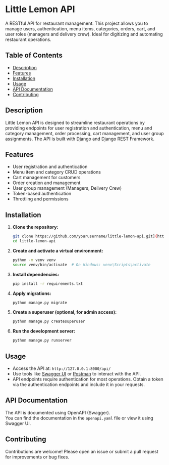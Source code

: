 # Little Lemon API

A RESTful API for restaurant management. This project allows you to manage users, authentication, menu items, categories, orders, cart, and user roles (managers and delivery crew). Ideal for digitizing and automating restaurant operations.

## Table of Contents

- [Description](#description)
- [Features](#features)
- [Installation](#installation)
- [Usage](#usage)
- [API Documentation](#api-documentation)
- [Contributing](#contributing)

## Description

Little Lemon API is designed to streamline restaurant operations by providing endpoints for user registration and authentication, menu and category management, order processing, cart management, and user group assignments. The API is built with Django and Django REST Framework.

## Features

- User registration and authentication
- Menu item and category CRUD operations
- Cart management for customers
- Order creation and management
- User group management (Managers, Delivery Crew)
- Token-based authentication
- Throttling and permissions

## Installation

1. **Clone the repository:**
   ```sh
   git clone https://github.com/yourusername/little-lemon-api.git](https://github.com/Neyilson/LittlelemonAPI.git
   cd little-lemon-api
   ```

2. **Create and activate a virtual environment:**
   ```sh
   python -m venv venv
   source venv/bin/activate  # On Windows: venv\Scripts\activate
   ```

3. **Install dependencies:**
   ```sh
   pip install -r requirements.txt
   ```

4. **Apply migrations:**
   ```sh
   python manage.py migrate
   ```

5. **Create a superuser (optional, for admin access):**
   ```sh
   python manage.py createsuperuser
   ```

6. **Run the development server:**
   ```sh
   python manage.py runserver
   ```

## Usage

- Access the API at: `http://127.0.0.1:8000/api/`
- Use tools like [Swagger UI](https://editor.swagger.io/) or [Postman](https://www.postman.com/) to interact with the API.
- API endpoints require authentication for most operations. Obtain a token via the authentication endpoints and include it in your requests.

## API Documentation

The API is documented using OpenAPI (Swagger).  
You can find the documentation in the `openapi.yaml` file or view it using Swagger UI.

## Contributing

Contributions are welcome! Please open an issue or submit a pull request for improvements or bug fixes.

